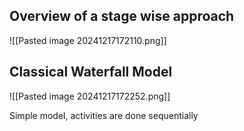 ## Overview of a stage wise approach

![[Pasted image 20241217172110.png]]
## Classical Waterfall Model

![[Pasted image 20241217172252.png]]

Simple model, activities are done sequentially

